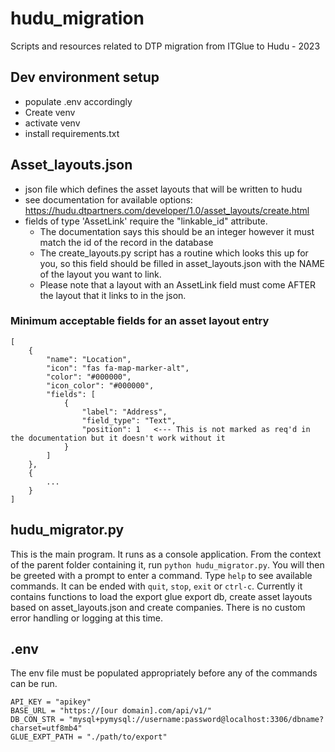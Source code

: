 # hudu_migration
Scripts and resources related to DTP migration from ITGlue to Hudu - 2023

## Dev environment setup
* populate .env accordingly
* Create venv
* activate venv 
* install requirements.txt

## Asset_layouts.json
* json file which defines the asset layouts that will be written to hudu
* see documentation for available options: https://hudu.dtpartners.com/developer/1.0/asset_layouts/create.html
* fields of type 'AssetLink' require the "linkable_id" attribute.
   * The documentation says this should be an integer however it must match the id of the record in the database
   * The create_layouts.py script has a routine which looks this up for you, so this field should be filled in asset_layouts.json with the NAME of the layout you want to link.
   * Please note that a layout with an AssetLink field must come AFTER the layout that it links to in the json.

### Minimum acceptable fields for an asset layout entry
```
[
    {
        "name": "Location",
        "icon": "fas fa-map-marker-alt",
        "color": "#000000",
        "icon_color": "#000000",
        "fields": [
            {
                "label": "Address",
                "field_type": "Text",
                "position": 1   <--- This is not marked as req'd in the documentation but it doesn't work without it
            }
        ]
    },
    {
        ...
    }
]

```

## hudu_migrator.py
This is the main program. It runs as a console application. From the context of the parent folder containing it, run `python hudu_migrator.py`. You will then be greeted with a prompt to enter a command. Type `help` to see available commands. It can be ended with `quit`, `stop`, `exit` or `ctrl-c`. Currently it contains functions to load the export glue export db, create asset layouts based on asset_layouts.json and create companies. There is no custom error handling or logging at this time.

## .env
The env file must be populated appropriately before any of the commands can be run.
```
API_KEY = "apikey"
BASE_URL = "https://[our domain].com/api/v1/"
DB_CON_STR = "mysql+pymysql://username:password@localhost:3306/dbname?charset=utf8mb4"
GLUE_EXPT_PATH = "./path/to/export"
```